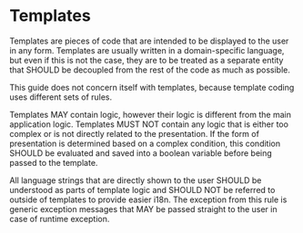 Templates
=========

Templates are pieces of code that are intended to be displayed to the
user in any form. Templates are usually written in a domain-specific
language, but even if this is not the case, they are to be treated as
a separate entity that SHOULD be decoupled from the rest of the code as
much as possible.

This guide does not concern itself with templates, because template
coding uses different sets of rules.

Templates MAY contain logic, however their logic is different from the
main application logic. Templates MUST NOT contain any logic that is
either too complex or is not directly related to the presentation. If
the form of presentation is determined based on a complex condition,
this condition SHOULD be evaluated and saved into a boolean variable
before being passed to the template.

All language strings that are directly shown to the user SHOULD be
understood as parts of template logic and SHOULD NOT be referred to
outside of templates to provide easier i18n. The exception from this
rule is generic exception messages that MAY be passed straight to the
user in case of runtime exception.
